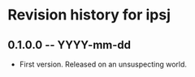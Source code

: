 # Revision history for ipsj

## 0.1.0.0 -- YYYY-mm-dd

* First version. Released on an unsuspecting world.
